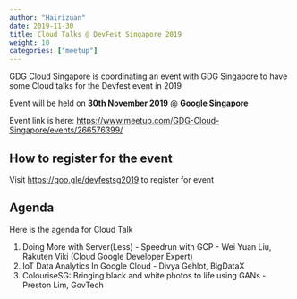 ```yaml
---
author: "Hairizuan"
date: 2019-11-30
title: Cloud Talks @ DevFest Singapore 2019
weight: 10
categories: ["meetup"]
---
```


GDG Cloud Singapore is coordinating an event with GDG Singapore to have some Cloud talks for the Devfest event in 2019

Event will be held on **30th November 2019** @ **Google Singapore**

Event link is here: https://www.meetup.com/GDG-Cloud-Singapore/events/266576399/

## How to register for the event

Visit https://goo.gle/devfestsg2019 to register for event

## Agenda

Here is the agenda for Cloud Talk

1. Doing More with Server(Less) - Speedrun with GCP - Wei Yuan Liu, Rakuten Viki (Cloud Google Developer Expert)
2. IoT Data Analytics In Google Cloud - Divya Gehlot, BigDataX
3. ColouriseSG: Bringing black and white photos to life using GANs - Preston Lim, GovTech